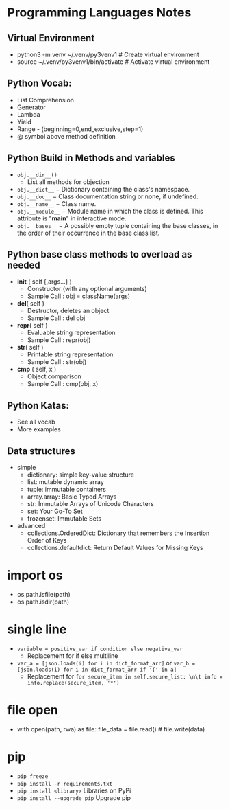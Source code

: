 # Programming Languages Notes

## Virtual Environment
* python3 -m venv ~/.venv/py3venv1  # Create virtual environment
* source ~/.venv/py3venv1/bin/activate  # Activate virtual environment

## Python Vocab:
* List Comprehension
* Generator
* Lambda
* Yield
* Range - (beginning=0,end_exclusive,step=1)
* @ symbol above method definition

## Python Build in Methods and variables
* `obj.__dir__()`
  * List all methods for objection
* `obj.__dict__` − Dictionary containing the class's namespace.
* `obj.__doc__` − Class documentation string or none, if undefined.
* `obj.__name__` − Class name.
* `obj.__module__` − Module name in which the class is defined. This attribute is "__main__" in interactive mode.
* `obj.__bases__` − A possibly empty tuple containing the base classes, in the order of their occurrence in the base class list.

## Python base class methods to overload as needed
* __init__ ( self [,args...] )
  * Constructor (with any optional arguments)
  * Sample Call : obj = className(args)
* __del__( self )
  * Destructor, deletes an object
  * Sample Call : del obj
* __repr__( self )
  * Evaluable string representation
  * Sample Call : repr(obj)
* __str__( self )
  * Printable string representation
  * Sample Call : str(obj)
* __cmp__ ( self, x )
  * Object comparison
  * Sample Call : cmp(obj, x)


## Python Katas:
* See all vocab
* More examples

## Data structures
* simple
  * dictionary: simple key-value structure
  * list: mutable dynamic array
  * tuple: immutable containers
  * array.array: Basic Typed Arrays
  * str: Immutable Arrays of Unicode Characters
  * set: Your Go-To Set
  * frozenset: Immutable Sets
* advanced
  * collections.OrderedDict: Dictionary that remembers the Insertion Order of Keys
  * collections.defaultdict: Return Default Values for Missing Keys

# import os
* os.path.isfile(path)
* os.path.isdir(path)

# single line
* `variable = positive_var if condition else negative_var`
  * Replacement for if else multiline
* `var_a = [json.loads(i) for i in dict_format_arr]` or `var_b = [json.loads(i) for i in dict_format_arr if '{' in a]`
  * Replacement for `for secure_item in self.secure_list: \n\t info = info.replace(secure_item, '*')`

# file open
* with open(path, rwa) as file:
  file_data = file.read() # file.write(data)

# pip
* `pip freeze`
* `pip install -r requirements.txt`
* `pip install <library>` Libraries on PyPi
* `pip install --upgrade pip` Upgrade pip
